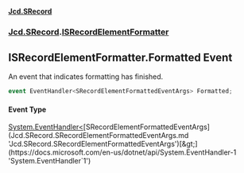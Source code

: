 #### [Jcd.SRecord](index.md 'index')
### [Jcd.SRecord](Jcd.SRecord.md 'Jcd.SRecord').[ISRecordElementFormatter](Jcd.SRecord.ISRecordElementFormatter.md 'Jcd.SRecord.ISRecordElementFormatter')

## ISRecordElementFormatter.Formatted Event

An event that indicates formatting has finished.

```csharp
event EventHandler<SRecordElementFormattedEventArgs> Formatted;
```

#### Event Type
[System.EventHandler&lt;](https://docs.microsoft.com/en-us/dotnet/api/System.EventHandler-1 'System.EventHandler`1')[SRecordElementFormattedEventArgs](Jcd.SRecord.SRecordElementFormattedEventArgs.md 'Jcd.SRecord.SRecordElementFormattedEventArgs')[&gt;](https://docs.microsoft.com/en-us/dotnet/api/System.EventHandler-1 'System.EventHandler`1')
